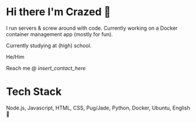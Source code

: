 # Hi there I'm Crazed 👋
I run servers & screw around with code. Currently working on a Docker container management app (mostly for fun).

Currently studying at (high) school.

He/Him

Reach me @ _insert_contact_here_

# Tech Stack
Node.js, Javascript, HTML, CSS, Pug/Jade, Python, Docker, Ubuntu, English 🤔




<!--
**crazeddd/crazeddd** is a ✨ _special_ ✨ repository because its `README.md` (this file) appears on your GitHub profile.

Here are some ideas to get you started:

- 🔭 I’m currently working on ...
- 🌱 I’m currently learning ...
- 👯 I’m looking to collaborate on ...
- 🤔 I’m looking for help with ...
- 💬 Ask me about ...
- 📫 How to reach me: ...
- 😄 Pronouns: ...
- ⚡ Fun fact: ...
-->
